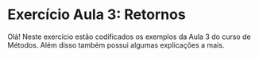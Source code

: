 # Exercício Aula 3: Retornos

Olá! Neste exercício estão codificados os exemplos da Aula 3 do curso de Métodos. Além disso também possui algumas explicações a mais.
